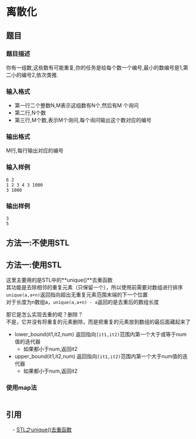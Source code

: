 # 离散化

## 题目

### 题目描述

你有一组数,这些数有可能重复,你的任务是给每个数一个编号,最小的数编号是1,第二小的编号2,依次类推.

### 输入格式

 - 第一行二个整数N,M表示这组数有N个,然后有M 个询问
 - 第二行,N个数
 - 第三行,M个数,表示M个询问,每个询问输出这个数对应的编号

### 输出格式

M行,每行输出对应的编号

### 输入样例

```
6 2
1 2 3 4 3 1000
3 1000
```

### 输出样例


```
3
5
```

## 方法一:不使用STL

## 方法一:使用STL

这里主要用的是STL中的**unique()**去重函数  
其功能是去除相邻的重复元素（只保留一个），所以使用前需要对数组进行排序  
`unique(a,a+n)`返回指向超出无重复元素范围末端的下一个位置  
对于长度为n数组a，`unique(a,a+n) - a`返回的是去重后的数组长度

那它是怎么实现去重的呢？删除？  
不是，它并没有将重复的元素删除，而是把重复的元素放到数组的最后面藏起来了


 - lower_bound(it1,it2,num) 返回指向`[it1,it2)`范围内第一个大于或等于num值的迭代器
    - 如果都小于num,返回it2
 - upper_bound(it1,it2,num) 返回指向`[it1,it2)`范围内第一个大于num值的迭代器
    - 如果都小于num,返回it2

### 使用map法

```c

```

## 引用

　 - [STL之unique()去重函数](http://blog.csdn.net/tomorrowtodie/article/details/51907471)

